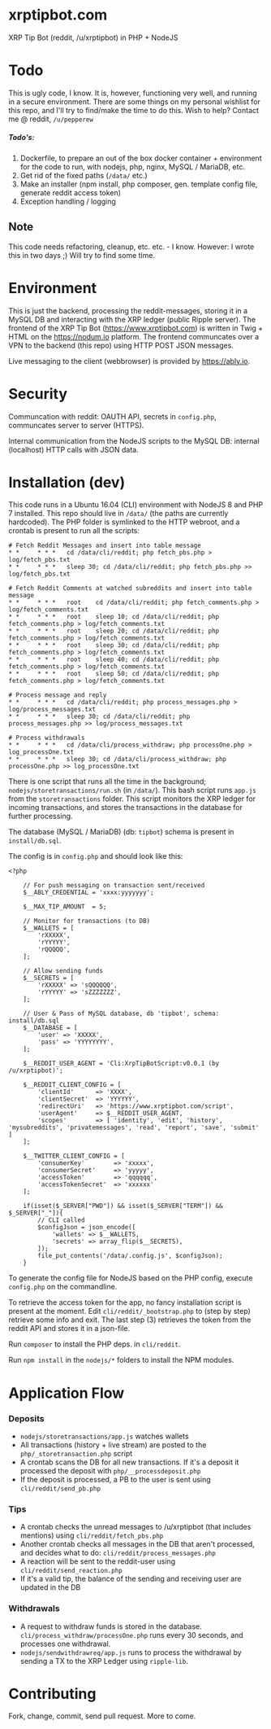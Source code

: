 # xrptipbot.com

XRP Tip Bot (reddit, /u/xrptipbot) in PHP + NodeJS

# Todo

This is ugly code, I know. It is, however, functioning very well, and running in a secure environment. There are some things on my personal wishlist for this repo, and I'll try to find/make the time to do this. Wish to help? Contact me @ reddit, `/u/pepperew`

##### Todo's:

1. Dockerfile, to prepare an out of the box docker container + environment for the code to run, with nodejs, php, nginx, MySQL / MariaDB, etc.
2. Get rid of the fixed paths (`/data/` etc.)
3. Make an installer (npm install, php composer, gen. template config file, generate reddit access token)
4. Exception handling / logging

## Note

This code needs refactoring, cleanup, etc. etc. - I know. However: I wrote this in two days ;) Will try to find some time.

# Environment

This is just the backend, processing the reddit-messages, storing it in a MySQL DB and interacting with the XRP ledger (public Ripple server).
The frontend of the XRP Tip Bot (https://www.xrptipbot.com) is written in Twig + HTML on the https://nodum.io platform. The frontend communcates
over a VPN to the backend (this repo) using HTTP POST JSON messages.

Live messaging to the client (webbrowser) is provided by https://ably.io.

# Security

Communcation with reddit: OAUTH API, secrets in `config.php`, communcates server to server (HTTPS).

Internal communication from the NodeJS scripts to the MySQL DB: internal (localhost) HTTP calls with JSON data.


# Installation (dev)

This code runs in a Ubuntu 16.04 (CLI) environment with NodeJS 8 and PHP 7 installed.
This repo should live in `/data/` (the paths are currently hardcoded). The PHP folder
is symlinked to the HTTP webroot, and a crontab is present to run all the scripts:

```
# Fetch Reddit Messages and insert into table message
* *     * * *   cd /data/cli/reddit; php fetch_pbs.php > log/fetch_pbs.txt
* *     * * *   sleep 30; cd /data/cli/reddit; php fetch_pbs.php >> log/fetch_pbs.txt

# Fetch Reddit Comments at watched subreddits and insert into table message
* *     * * *   root    cd /data/cli/reddit; php fetch_comments.php > log/fetch_comments.txt
* *     * * *   root    sleep 10; cd /data/cli/reddit; php fetch_comments.php > log/fetch_comments.txt
* *     * * *   root    sleep 20; cd /data/cli/reddit; php fetch_comments.php > log/fetch_comments.txt
* *     * * *   root    sleep 30; cd /data/cli/reddit; php fetch_comments.php > log/fetch_comments.txt
* *     * * *   root    sleep 40; cd /data/cli/reddit; php fetch_comments.php > log/fetch_comments.txt
* *     * * *   root    sleep 50; cd /data/cli/reddit; php fetch_comments.php > log/fetch_comments.txt

# Process message and reply
* *     * * *   cd /data/cli/reddit; php process_messages.php > log/process_messages.txt
* *     * * *   sleep 30; cd /data/cli/reddit; php process_messages.php >> log/process_messages.txt

# Process withdrawals
* *     * * *   cd /data/cli/process_withdraw; php processOne.php > log_processOne.txt
* *     * * *   sleep 30; cd /data/cli/process_withdraw; php processOne.php >> log_processOne.txt
```

There is one script that runs all the time in the background; `nodejs/storetransactions/run.sh` (in `/data/`). This
bash script runs `app.js` from the `storetransactions` folder. This script monitors the XRP
ledger for incoming transactions, and stores the transactions in the database for further processing.

The database (MySQL / MariaDB) (db: `tipbot`) schema is present in `install/db.sql`.

The config is in `config.php` and should look like this:

```
<?php

    // For push messaging on transaction sent/received
    $__ABLY_CREDENTIAL = 'xxxx:yyyyyyy';

    $__MAX_TIP_AMOUNT  = 5;

    // Monitor for transactions (to DB)
    $__WALLETS = [
        'rXXXXX',
        'rYYYYY',
        'rQQQQQ',
    ];

    // Allow sending funds
    $__SECRETS = [
        'rXXXXX' => 'sQQQQQQ',
        'rYYYYY' => 'sZZZZZZZ',
    ];

    // User & Pass of MySQL database, db 'tipbot', schema: install/db.sql
    $__DATABASE = [
        'user' => 'XXXXX',
        'pass' => 'YYYYYYYY',
    ];

    $__REDDIT_USER_AGENT = 'Cli:XrpTipBotScript:v0.0.1 (by /u/xrptipbot)';

    $__REDDIT_CLIENT_CONFIG = [
        'clientId'      => 'XXXX',
        'clientSecret'  => 'YYYYYY',
        'redirectUri'   => 'https://www.xrptipbot.com/script',
        'userAgent'     => $__REDDIT_USER_AGENT,
        'scopes'        => [ 'identity', 'edit', 'history', 'mysubreddits', 'privatemessages', 'read', 'report', 'save', 'submit' ]
    ];

    $__TWITTER_CLIENT_CONFIG = [
        'consumerKey'        => 'xxxxx',
        'consumerSecret'     => 'yyyyy',
        'accessToken'        => 'qqqqqq',
        'accessTokenSecret'  => 'xxxxxx'
    ];

    if(isset($_SERVER["PWD"]) && isset($_SERVER["TERM"]) && $_SERVER["_"]){
        // CLI called
        $configJson = json_encode([
            'wallets' => $__WALLETS,
            'secrets' => array_flip($__SECRETS),
        ]);
        file_put_contents('/data/.config.js', $configJson);
    }
```

To generate the config file for NodeJS based on the PHP config, execute `config.php` on the commandline.

To retrieve the access token for the app, no fancy installation script is present at the moment. Edit
`cli/reddit/_bootstrap.php` to (step by step) retrieve some info and exit. The last step (3) retrieves
the token from the reddit API and stores it in a json-file.

Run `composer` to install the PHP deps. in `cli/reddit`.

Run `npm install` in the `nodejs/*` folders to install the NPM modules.

# Application Flow

### Deposits

- `nodejs/storetransactions/app.js` watches wallets
- All transactions (history + live stream) are posted to the `php/_storetransaction.php` script
- A crontab scans the DB for all new transactions. If it's a deposit it processed the deposit with `php/__processdeposit.php`
- If the deposit is processed, a PB to the user is sent using `cli/reddit/send_pb.php`

### Tips

- A crontab checks the unread messages to /u/xrptipbot (that includes mentions) using `cli/reddit/fetch_pbs.php`
- Another crontab checks all messages in the DB that aren't processed, and decides what to do: `cli/reddit/process_messages.php`
- A reaction will be sent to the reddit-user using `cli/reddit/send_reaction.php`
- If it's a valid tip, the balance of the sending and receiving user are updated in the DB

### Withdrawals

- A request to withdraw funds is stored in the database. `cli/process_withdraw/processOne.php` runs every 30 seconds, and processes one withdrawal.
- `nodejs/sendwithdrawreq/app.js` runs to process the withdrawal by sending a TX to the XRP Ledger using `ripple-lib`.

# Contributing

Fork, change, commit, send pull request. More to come.

